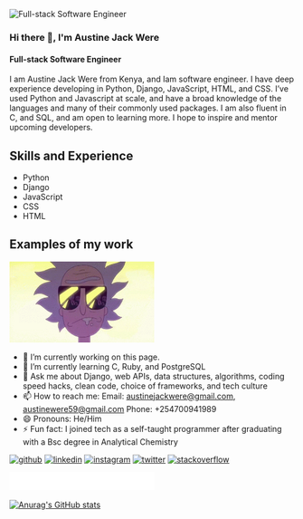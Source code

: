 ![Full-stack Software Engineer](https://pbs.twimg.com/profile_banners/1354817665634734087/1675835459/600x200)
### Hi there 👋, I'm Austine Jack Were
#### Full-stack Software Engineer

I am Austine Jack Were from Kenya, and Iam software engineer. I have deep experience developing in Python, Django, JavaScript, HTML, and CSS. I’ve used Python and Javascript at scale, and have a broad knowledge of the languages and many of their commonly used packages. I am also fluent in C, and SQL, and am open to learning more. I hope to inspire and mentor upcoming developers.

## Skills and Experience
* Python
* Django
* JavaScript
* CSS
* HTML
## Examples of my work
<img src="https://github.com/Ajackwere/Ajackwere/blob/main/git%20gif%20image.gif" width="256"/>


- 🔭 I’m currently working on this page. 
- 🌱 I’m currently learning C, Ruby, and PostgreSQL 
- 💬 Ask me about Django, web APIs, data structures, algorithms,  coding speed hacks, clean code, choice of frameworks, and tech culture 
- 📫 How to reach me: Email: austinejackwere@gmail.com, austinewere59@gmail.com Phone: +254700941989 
- 😄 Pronouns: He/Him 
- ⚡ Fun fact: I joined tech as a self-taught programmer after graduating with a Bsc degree in Analytical Chemistry 


[<img src='https://cdn.jsdelivr.net/npm/simple-icons@3.0.1/icons/github.svg' alt='github' height='40'>](https://github.com/Ajackwere)  [<img src='https://cdn.jsdelivr.net/npm/simple-icons@3.0.1/icons/linkedin.svg' alt='linkedin' height='40'>](https://www.linkedin.com/in/https://www.linkedin.com/in/austine-were-704959240//)  [<img src='https://cdn.jsdelivr.net/npm/simple-icons@3.0.1/icons/instagram.svg' alt='instagram' height='40'>](https://www.instagram.com/jackwerew/)  [<img src='https://cdn.jsdelivr.net/npm/simple-icons@3.0.1/icons/twitter.svg' alt='twitter' height='40'>](https://twitter.com/jackWERE7)  [<img src='https://cdn.jsdelivr.net/npm/simple-icons@3.0.1/icons/stackoverflow.svg' alt='stackoverflow' height='40'>](https://stackoverflow.com/users/users/20631127/austine-jack-were)  



<img src="https://github.com/Ajackwere/Ajackwere/blob/main/marquee%20git.svg" width="256"/>



[![Anurag's GitHub stats](https://github-readme-stats.vercel.app/api?username=Ajackwere)](https://github.com/anuraghazra/github-readme-stats)

